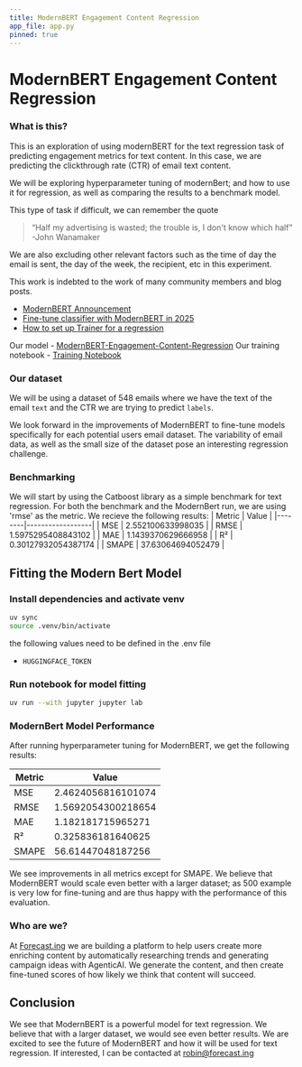 ```yaml
---
title: ModernBERT Engagement Content Regression
app_file: app.py
pinned: true
---
```


# ModernBERT Engagement Content Regression
### What is this?

This is an exploration of using modernBERT for the text regression task of predicting engagement metrics for text content. In this case, we are predicting the clickthrough rate (CTR) of email text content.

We will be exploring hyperparameter tuning of modernBert; and how to use it for regression, as well as comparing the results to a benchmark model.

This type of task if difficult, we can remember the quote
> “Half my advertising is wasted; the trouble is, I don't know which half”
> -John Wanamaker

We are also excluding other relevant factors such as the time of day the email is sent, the day of the week, the recipient, etc in this experiment.

This work is indebted to the work of many community members and blog posts.
- [ModernBERT Announcement](https://huggingface.co/blog/modernbert)
- [Fine-tune classifier with ModernBERT in 2025](https://www.philschmid.de/fine-tune-modern-bert-in-2025)
- [How to set up Trainer for a regression](https://discuss.huggingface.co/t/how-to-set-up-trainer-for-a-regression/12994)


Our model - [ModernBERT-Engagement-Content-Regression](https://huggingface.co/Forecast-ing/modernBERT-content-regression)
Our training notebook - [Training Notebook](https://github.com/Forecast-ing/modernbert-content-regression/blob/main/model_training.ipynb)

### Our dataset
We will be using a dataset of 548 emails where we have the text of the email `text` and the CTR we are trying to predict `labels`.

We look forward in the improvements of ModernBERT to fine-tune models specifically for each potential users email dataset. The variability of email data, as well as the small size of the dataset pose an interesting regression challenge.

### Benchmarking
We will start by using the Catboost library as a simple benchmark for text regression. For both the benchmark and the ModernBert run, we are using 'rmse' as the metric.
We recieve the following results:
| Metric | Value            |
|--------|------------------|
| MSE    | 2.552100633998035 |
| RMSE   | 1.5975295408843102 |
| MAE    | 1.1439370629666958 |
| R²     | 0.30127932054387174 |
| SMAPE  | 37.63064694052479 |

## Fitting the Modern Bert Model

### Install dependencies and activate venv
```bash
uv sync
source .venv/bin/activate
```
the following values need to be defined in the .env file
- `HUGGINGFACE_TOKEN`

### Run notebook for model fitting

```bash
uv run --with jupyter jupyter lab
```

### ModernBert Model Performance
After running hyperparameter tuning for ModernBERT, we get the following results:

| Metric | Value            |
|--------|------------------|
| MSE    | 2.4624056816101074 |
| RMSE   | 1.5692054300218654 |
| MAE    | 1.182181715965271 |
| R²     | 0.325836181640625 |
| SMAPE  | 56.61447048187256 |

We see improvements in all metrics except for SMAPE. We believe that ModernBERT would scale even better with a larger dataset; as 500 example is very low for fine-tuning and are thus happy with the performance of this evaluation.

### Who are we?
At [Forecast.ing](https://forecast.ing) we are building a platform to help users create more enriching content by automatically researching trends and generating campaign ideas with AgenticAI. 
We generate the content, and then create fine-tuned scores of how likely we think that content will succeed.

## Conclusion
We see that ModernBERT is a powerful model for text regression. We believe that with a larger dataset, we would see even better results. We are excited to see the future of ModernBERT and how it will be used for text regression.
If interested, I can be contacted at robin@forecast.ing